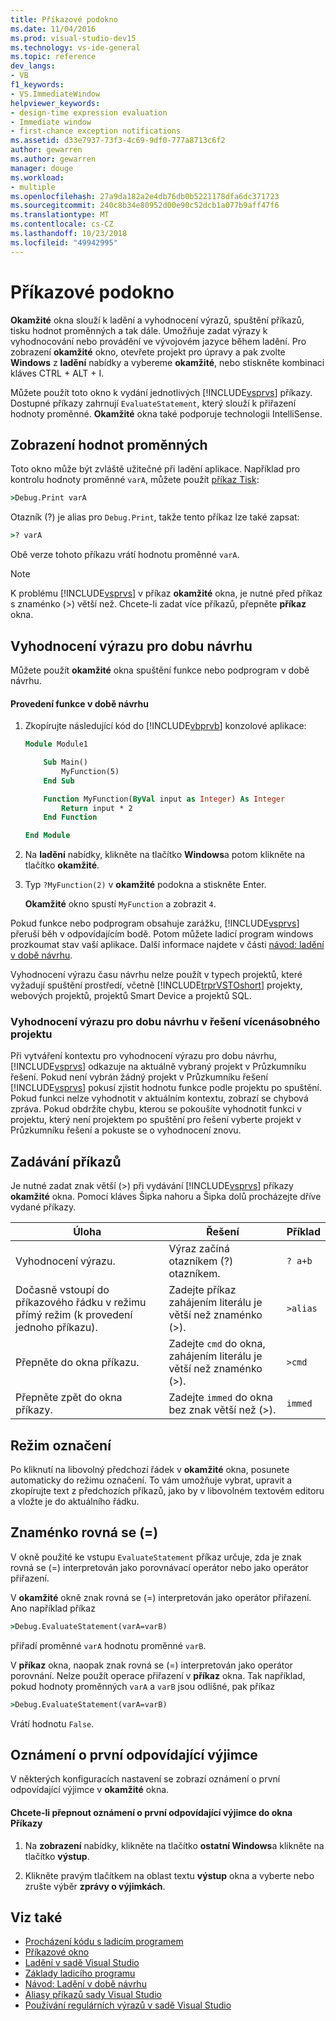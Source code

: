 ```yaml
---
title: Příkazové podokno
ms.date: 11/04/2016
ms.prod: visual-studio-dev15
ms.technology: vs-ide-general
ms.topic: reference
dev_langs:
- VB
f1_keywords:
- VS.ImmediateWindow
helpviewer_keywords:
- design-time expression evaluation
- Immediate window
- first-chance exception notifications
ms.assetid: d33e7937-73f3-4c69-9df0-777a8713c6f2
author: gewarren
ms.author: gewarren
manager: douge
ms.workload:
- multiple
ms.openlocfilehash: 27a9da182a2e4db76db0b5221178dfa6dc371723
ms.sourcegitcommit: 240c8b34e80952d00e90c52dcb1a077b9aff47f6
ms.translationtype: MT
ms.contentlocale: cs-CZ
ms.lasthandoff: 10/23/2018
ms.locfileid: "49942995"
---
```

# <a name="immediate-window"></a>Příkazové podokno
**Okamžité** okna slouží k ladění a vyhodnocení výrazů, spuštění příkazů, tisku hodnot proměnných a tak dále. Umožňuje zadat výrazy k vyhodnocování nebo provádění ve vývojovém jazyce během ladění. Pro zobrazení **okamžité** okno, otevřete projekt pro úpravy a pak zvolte **Windows** z **ladění** nabídky a vybereme **okamžité**, nebo stiskněte kombinaci kláves CTRL + ALT + I.

 Můžete použít toto okno k vydání jednotlivých [!INCLUDE[vsprvs](../../code-quality/includes/vsprvs_md.md)] příkazy. Dostupné příkazy zahrnují `EvaluateStatement`, který slouží k přiřazení hodnoty proměnné. **Okamžité** okna také podporuje technologii IntelliSense.

## <a name="displaying-the-values-of-variables"></a>Zobrazení hodnot proměnných
 Toto okno může být zvláště užitečné při ladění aplikace. Například pro kontrolu hodnoty proměnné `varA`, můžete použít [příkaz Tisk](../../ide/reference/print-command.md):

```cmd
>Debug.Print varA
```

 Otazník (?) je alias pro `Debug.Print`, takže tento příkaz lze také zapsat:

```cmd
>? varA
```

 Obě verze tohoto příkazu vrátí hodnotu proměnné `varA`.

> [!NOTE]
> K problému [!INCLUDE[vsprvs](../../code-quality/includes/vsprvs_md.md)] v příkaz **okamžité** okna, je nutné před příkaz s znaménko (>) větší než. Chcete-li zadat více příkazů, přepněte **příkaz** okna.


## <a name="design-time-expression-evaluation"></a>Vyhodnocení výrazu pro dobu návrhu
 Můžete použít **okamžité** okna spuštění funkce nebo podprogram v době návrhu.

#### <a name="to-execute-a-function-at-design-time"></a>Provedení funkce v době návrhu

1. Zkopírujte následující kód do [!INCLUDE[vbprvb](../../code-quality/includes/vbprvb_md.md)] konzolové aplikace:

   ```vb
   Module Module1

       Sub Main()
           MyFunction(5)
       End Sub

       Function MyFunction(ByVal input as Integer) As Integer
           Return input * 2
       End Function

   End Module
   ```

2. Na **ladění** nabídky, klikněte na tlačítko **Windows**a potom klikněte na tlačítko **okamžité**.

3. Typ `?MyFunction(2)` v **okamžité** podokna a stiskněte Enter.

    **Okamžité** okno spustí `MyFunction` a zobrazit `4`.

Pokud funkce nebo podprogram obsahuje zarážku, [!INCLUDE[vsprvs](../../code-quality/includes/vsprvs_md.md)] přeruší běh v odpovídajícím bodě. Potom můžete ladicí program windows prozkoumat stav vaší aplikace. Další informace najdete v části [návod: ladění v době návrhu](../../debugger/walkthrough-debugging-at-design-time.md).

Vyhodnocení výrazu času návrhu nelze použít v typech projektů, které vyžadují spuštění prostředí, včetně [!INCLUDE[trprVSTOshort](../../ide/reference/includes/trprvstoshort_md.md)] projekty, webových projektů, projektů Smart Device a projektů SQL.

### <a name="design-time-expression-evaluation-in-multi-project-solutions"></a>Vyhodnocení výrazu pro dobu návrhu v řešení vícenásobného projektu
 Při vytváření kontextu pro vyhodnocení výrazu pro dobu návrhu, [!INCLUDE[vsprvs](../../code-quality/includes/vsprvs_md.md)] odkazuje na aktuálně vybraný projekt v Průzkumníku řešení. Pokud není vybrán žádný projekt v Průzkumníku řešení [!INCLUDE[vsprvs](../../code-quality/includes/vsprvs_md.md)] pokusí zjistit hodnotu funkce podle projektu po spuštění. Pokud funkci nelze vyhodnotit v aktuálním kontextu, zobrazí se chybová zpráva. Pokud obdržíte chybu, kterou se pokoušíte vyhodnotit funkci v projektu, který není projektem po spuštění pro řešení vyberte projekt v Průzkumníku řešení a pokuste se o vyhodnocení znovu.

## <a name="entering-commands"></a>Zadávání příkazů
 Je nutné zadat znak větší (>) při vydávání [!INCLUDE[vsprvs](../../code-quality/includes/vsprvs_md.md)] příkazy **okamžité** okna. Pomocí kláves Šipka nahoru a Šipka dolů procházejte dříve vydané příkazy.

|Úloha|Řešení|Příklad|
|----------|--------------|-------------|
|Vyhodnocení výrazu.|Výraz začíná otazníkem (?) otazníkem.|`? a+b`|
|Dočasně vstoupí do příkazového řádku v režimu přímý režim (k provedení jednoho příkazu).|Zadejte příkaz zahájením literálu je větší než znaménko (>).|`>alias`|
|Přepněte do okna příkazu.|Zadejte `cmd` do okna, zahájením literálu je větší než znaménko (>).|`>cmd`|
|Přepněte zpět do okna příkazy.|Zadejte `immed` do okna bez znak větší než (>).|`immed`|

## <a name="mark-mode"></a>Režim označení
 Po kliknutí na libovolný předchozí řádek v **okamžité** okna, posunete automaticky do režimu označení. To vám umožňuje vybrat, upravit a zkopírujte text z předchozích příkazů, jako by v libovolném textovém editoru a vložte je do aktuálního řádku.

## <a name="the-equals--sign"></a>Znaménko rovná se (=)
 V okně použité ke vstupu `EvaluateStatement` příkaz určuje, zda je znak rovná se (=) interpretován jako porovnávací operátor nebo jako operátor přiřazení.

 V **okamžité** okně znak rovná se (=) interpretován jako operátor přiřazení. Ano například příkaz

```cmd
>Debug.EvaluateStatement(varA=varB)
```

 přiřadí proměnné `varA` hodnotu proměnné `varB`.

 V **příkaz** okna, naopak znak rovná se (=) interpretován jako operátor porovnání. Nelze použít operace přiřazení v **příkaz** okna. Tak například, pokud hodnoty proměnných `varA` a `varB` jsou odlišné, pak příkaz

```cmd
>Debug.EvaluateStatement(varA=varB)
```

 Vrátí hodnotu `False`.

## <a name="first-chance-exception-notifications"></a>Oznámení o první odpovídající výjimce
 V některých konfiguracích nastavení se zobrazí oznámení o první odpovídající výjimce v **okamžité** okna.

#### <a name="to-toggle-first-chance-exception-notifications-in-the-immediate-window"></a>Chcete-li přepnout oznámení o první odpovídající výjimce do okna Příkazy

1.  Na **zobrazení** nabídky, klikněte na tlačítko **ostatní Windows**a klikněte na tlačítko **výstup**.

2.  Klikněte pravým tlačítkem na oblast textu **výstup** okna a vyberte nebo zrušte výběr **zprávy o výjimkách**.

## <a name="see-also"></a>Viz také

- [Procházení kódu s ladicím programem](../../debugger/navigating-through-code-with-the-debugger.md)
- [Příkazové okno](../../ide/reference/command-window.md)
- [Ladění v sadě Visual Studio](../../debugger/debugging-in-visual-studio.md)
- [Základy ladicího programu](../../debugger/getting-started-with-the-debugger.md)
- [Návod: Ladění v době návrhu](../../debugger/walkthrough-debugging-at-design-time.md)
- [Aliasy příkazů sady Visual Studio](../../ide/reference/visual-studio-command-aliases.md)
- [Používání regulárních výrazů v sadě Visual Studio](../../ide/using-regular-expressions-in-visual-studio.md)